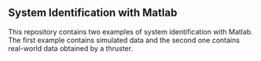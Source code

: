 ## System Identification with Matlab

This repository contains two examples of system identification with Matlab.
The first example contains simulated data and the second one contains real-world 
data obtained by a thruster.
